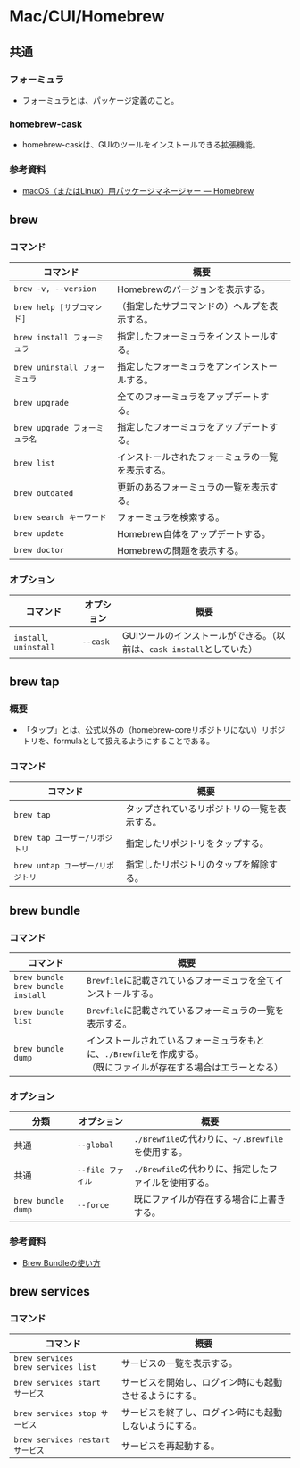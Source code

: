# Mac/CUI/Homebrew

## 共通

### フォーミュラ

- フォーミュラとは、パッケージ定義のこと。

### homebrew-cask

- homebrew-caskは、GUIのツールをインストールできる拡張機能。

### 参考資料

- [macOS（またはLinux）用パッケージマネージャー — Homebrew](https://brew.sh/index_ja)

## brew

### コマンド

| コマンド                      | 概要                                             |
| ----------------------------- | ------------------------------------------------ |
| `brew -v, --version`          | Homebrewのバージョンを表示する。                 |
| `brew help [サブコマンド]`    | （指定したサブコマンドの）ヘルプを表示する。     |
| `brew install フォーミュラ`   | 指定したフォーミュラをインストールする。         |
| `brew uninstall フォーミュラ` | 指定したフォーミュラをアンインストールする。     |
| `brew upgrade`                | 全てのフォーミュラをアップデートする。           |
| `brew upgrade フォーミュラ名` | 指定したフォーミュラをアップデートする。         |
| `brew list`                   | インストールされたフォーミュラの一覧を表示する。 |
| `brew outdated`               | 更新のあるフォーミュラの一覧を表示する。         |
| `brew search キーワード`      | フォーミュラを検索する。                         |
| `brew update`                 | Homebrew自体をアップデートする。                 |
| `brew doctor`                 | Homebrewの問題を表示する。                       |

### オプション

| コマンド               | オプション | 概要                                                         |
| ---------------------- | ---------- | ------------------------------------------------------------ |
| `install`, `uninstall` | `--cask`   | GUIツールのインストールができる。（以前は、`cask install`としていた） |

## brew tap

### 概要

- 「タップ」とは、公式以外の（homebrew-coreリポジトリにない）リポジトリを、formulaとして扱えるようにすることである。

### コマンド

| コマンド                         | 概要                                         |
| -------------------------------- | -------------------------------------------- |
| `brew tap`                       | タップされているリポジトリの一覧を表示する。 |
| `brew tap ユーザー/リポジトリ`   | 指定したリポジトリをタップする。             |
| `brew untap ユーザー/リポジトリ` | 指定したリポジトリのタップを解除する。       |

## brew bundle

### コマンド

| コマンド                                 | 概要                                                         |
| ---------------------------------------- | ------------------------------------------------------------ |
| `brew bundle`<br />`brew bundle install` | `Brewfile`に記載されているフォーミュラを全てインストールする。 |
| `brew bundle list`                       | `Brewfile`に記載されているフォーミュラの一覧を表示する。     |
| `brew bundle dump`                       | インストールされているフォーミュラをもとに、`./Brewfile`を作成する。<br />（既にファイルが存在する場合はエラーとなる） |

### オプション

| 分類               | オプション        | 概要                                                 |
| ------------------ | ----------------- | ---------------------------------------------------- |
| 共通               | `--global`        | `./Brewfile`の代わりに、`~/.Brewfile`を使用する。    |
| 共通               | `--file ファイル` | `./Brewfile`の代わりに、指定したファイルを使用する。 |
| `brew bundle dump` | `--force`         | 既にファイルが存在する場合に上書きする。             |

### 参考資料

- [Brew Bundleの使い方](https://gist.github.com/yoshimana/43b9205ddedad0ad65f2dee00c6f4261)

## brew services

### コマンド

| コマンド                                  | 概要                                                   |
| ----------------------------------------- | ------------------------------------------------------ |
| `brew services`<br />`brew services list` | サービスの一覧を表示する。                             |
| `brew services start サービス`            | サービスを開始し、ログイン時にも起動させるようにする。 |
| `brew services stop サービス`             | サービスを終了し、ログイン時にも起動しないようにする。 |
| `brew services restart サービス`          | サービスを再起動する。                                 |

